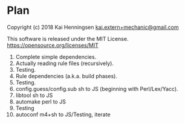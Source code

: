 # Plan

Copyright (c) 2018 Kai Henningsen <kai.extern+mechanic@gmail.com>

This software is released under the MIT License.
https://opensource.org/licenses/MIT

1. Complete simple dependencies.
2. Actually reading rule files (recursively).
3. Testing.
4. Rule dependencies (a.k.a. build phases).
5. Testing.
6. config.guess/config.sub sh to JS (beginning with Perl/Lex/Yacc).
7. libtool sh to JS
8. automake perl to JS
9. Testing
10. autoconf m4+sh to JS/Testing, iterate
